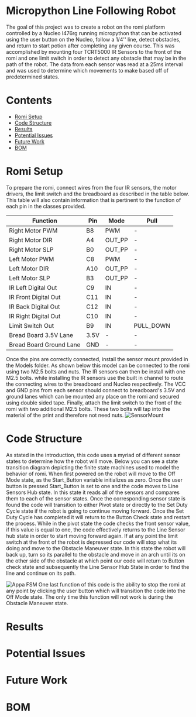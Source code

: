 # Micropython Line Following Robot 
The goal of this project was to create a robot on the romi platform controlled by a Nucleo l476rg running micropython that can be activated using the user button on the Nucleo, follow a 1/4'' line, detect obstacles, and return to start potion after completing any given course. This was accomplished by mounting four TCRT5000 IR Sensors to the front of the romi and one limit switch in order to detect any obstacle that may be in the path of the robot.  The data from each sensor was read at a 25ms interval and was used to determine which movements to make based off of predetermined states. 

# Contents
 - [Romi Setup](#romi-setup) 
 - [Code Structure](#code-structure)
 - [Results](#results) 
 - [Potential Issues](#potential-issues)
 - [Future Work](#future-work)
 - [BOM](#billofmaterials)

# Romi Setup
To prepare the romi, connect wires from the four IR sensors, the motor drivers, the limit switch and the breadboard as described in the table below. This table will also contain information that is pertinent to the function of each pin in the classes provided.

|Function|Pin |Mode|Pull|
|--|--|--|--
| Right Motor  PWM|B8|PWM|-|
| Right Motor  DIR|A4|OUT_PP|-|
| Right Motor  SLP|B0|OUT_PP|-| 
| Left Motor  PWM|C8|PWM|-|
| Left Motor  DIR|A10|OUT_PP|-| 
| Left Motor  SLP|B3|OUT_PP|-|  
| IR  Left Digital Out  |C9|IN|-|
| IR  Front Digital Out |C11|IN|-|
| IR  Back Digital Out |C12|IN|-
| IR  Right Digital Out |C10|IN|-|
| Limit Switch Out |B9|IN|PULL_DOWN|
| Bread Board 3.5V Lane | 3.5V |-|-|
| Bread Board Ground Lane |GND|-|-|

Once the pins are correctly connected, install the sensor mount provided in the Models folder. As shown below this model can be connected to the romi using two M2.5 bolts and nuts. The IR sensors can then be install with one M2.5 bolts. while installing the IR sensors use the built in channel to route the connecting wires to the breadboard and Nucleo respectively. The VCC and GND pins from each sensor should connect to breadboard's 3.5V and ground lanes which can be mounted any place on the romi and secured using double sided tape. Finally,  attach the limit switch to the front of the romi with two additional M2.5 bolts. These two bolts will tap into the material of the print and therefore not need nuts. 
![SensorMount](https://i.ibb.co/YbMf36C/Sensor-Mount.png)

# Code Structure
As stated in the introduction, this code uses a myriad of different sensor states to determine how the robot will move. Below you can see a state transition diagram depicting the finite state machines used to model the behavior of romi. When first powered on the robot will move to the Off Mode state, as the Start_Button variable initializes as zero. Once the user button is pressed Start_Button is set to one and the code moves to Line Sensors Hub state. In this state it reads all of the sensors and compares them to each of the sensor states.  Once the corresponding sensor state is found the code will transition to either Pivot state or directly to the Set Duty Cycle state if the robot is going to continue moving forward. Once the Set Duty Cycle has completed it will return to the Button Check state and restart the process. While in the pivot state the code checks the front sensor value, if this value is equal to one, the code effectively returns to the Line Sensor hub state in order to start moving forward again. If at any point the limit switch at the front of the robot is depressed our code will stop what its doing and move to the Obstacle Maneuver state. In this state the robot will back up, turn so its parallel to the obstacle and move in an arch until its on the other side of the obstacle at which point our code will return to Button check state and subsequently the Line Sensor Hub State in order to find the line and continue on its path. 

![Appa FSM](https://i.ibb.co/DC4KRqK/Appa-s-FSM-drawio-1.png)
One last function of this code is the ability to stop the romi at any point by clicking the user button which will transition the code into the Off Mode state. The only time this function will not work is during the Obstacle Maneuver state. 
# Results

# Potential Issues

# Future Work

# BOM
